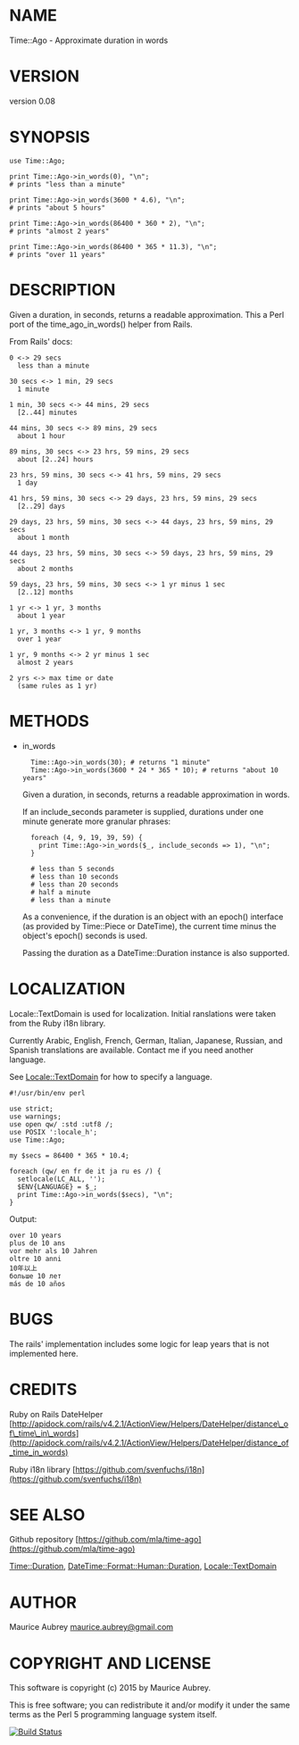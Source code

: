 # NAME

Time::Ago - Approximate duration in words

# VERSION

version 0.08

# SYNOPSIS

    use Time::Ago;

    print Time::Ago->in_words(0), "\n";
    # prints "less than a minute"

    print Time::Ago->in_words(3600 * 4.6), "\n";
    # prints "about 5 hours"
    
    print Time::Ago->in_words(86400 * 360 * 2), "\n";
    # prints "almost 2 years"
    
    print Time::Ago->in_words(86400 * 365 * 11.3), "\n";
    # prints "over 11 years"

# DESCRIPTION

Given a duration, in seconds, returns a readable approximation.
This a Perl port of the time\_ago\_in\_words() helper from Rails.

From Rails' docs:

    0 <-> 29 secs
      less than a minute

    30 secs <-> 1 min, 29 secs
      1 minute

    1 min, 30 secs <-> 44 mins, 29 secs
      [2..44] minutes

    44 mins, 30 secs <-> 89 mins, 29 secs
      about 1 hour

    89 mins, 30 secs <-> 23 hrs, 59 mins, 29 secs
      about [2..24] hours

    23 hrs, 59 mins, 30 secs <-> 41 hrs, 59 mins, 29 secs
      1 day

    41 hrs, 59 mins, 30 secs <-> 29 days, 23 hrs, 59 mins, 29 secs
      [2..29] days

    29 days, 23 hrs, 59 mins, 30 secs <-> 44 days, 23 hrs, 59 mins, 29 secs
      about 1 month

    44 days, 23 hrs, 59 mins, 30 secs <-> 59 days, 23 hrs, 59 mins, 29 secs
      about 2 months

    59 days, 23 hrs, 59 mins, 30 secs <-> 1 yr minus 1 sec
      [2..12] months

    1 yr <-> 1 yr, 3 months
      about 1 year

    1 yr, 3 months <-> 1 yr, 9 months
      over 1 year

    1 yr, 9 months <-> 2 yr minus 1 sec
      almost 2 years

    2 yrs <-> max time or date
      (same rules as 1 yr)

# METHODS

- in\_words 

        Time::Ago->in_words(30); # returns "1 minute"
        Time::Ago->in_words(3600 * 24 * 365 * 10); # returns "about 10 years"

    Given a duration, in seconds, returns a readable approximation in words.

    If an include\_seconds parameter is supplied, durations under one minute
    generate more granular phrases:

        foreach (4, 9, 19, 39, 59) {
          print Time::Ago->in_words($_, include_seconds => 1), "\n";
        }

        # less than 5 seconds
        # less than 10 seconds
        # less than 20 seconds
        # half a minute
        # less than a minute

    As a convenience, if the duration is an object with an epoch() interface
    (as provided by Time::Piece or DateTime), the current time minus the
    object's epoch() seconds is used.

    Passing the duration as a DateTime::Duration instance is also supported.

# LOCALIZATION

Locale::TextDomain is used for localization. Initial ranslations were taken
from the Ruby i18n library.

Currently Arabic, English, French, German, Italian, Japanese, Russian,
and Spanish translations are available. Contact me if you need another
language.

See [Locale::TextDomain](https://metacpan.org/pod/Locale::TextDomain) for how to specify a language.

    #!/usr/bin/env perl
    
    use strict;
    use warnings;
    use open qw/ :std :utf8 /;
    use POSIX ':locale_h';
    use Time::Ago;
    
    my $secs = 86400 * 365 * 10.4;
    
    foreach (qw/ en fr de it ja ru es /) {
      setlocale(LC_ALL, '');
      $ENV{LANGUAGE} = $_;
      print Time::Ago->in_words($secs), "\n";
    }

Output:

    over 10 years
    plus de 10 ans
    vor mehr als 10 Jahren
    oltre 10 anni
    10年以上
    больше 10 лет
    más de 10 años

# BUGS

The rails' implementation includes some logic for leap years that is not
implemented here.

# CREDITS

Ruby on Rails DateHelper
[http://apidock.com/rails/v4.2.1/ActionView/Helpers/DateHelper/distance\_of\_time\_in\_words](http://apidock.com/rails/v4.2.1/ActionView/Helpers/DateHelper/distance_of_time_in_words)

Ruby i18n library
[https://github.com/svenfuchs/i18n](https://github.com/svenfuchs/i18n)

# SEE ALSO

Github repository [https://github.com/mla/time-ago](https://github.com/mla/time-ago)

[Time::Duration](https://metacpan.org/pod/Time::Duration), [DateTime::Format::Human::Duration](https://metacpan.org/pod/DateTime::Format::Human::Duration), [Locale::TextDomain](https://metacpan.org/pod/Locale::TextDomain)

# AUTHOR

Maurice Aubrey <maurice.aubrey@gmail.com>

# COPYRIGHT AND LICENSE

This software is copyright (c) 2015 by Maurice Aubrey.

This is free software; you can redistribute it and/or modify it under
the same terms as the Perl 5 programming language system itself.

[![Build Status](https://travis-ci.org/mla/time-ago.svg?branch=master)](https://travis-ci.org/mla/time-ago)
